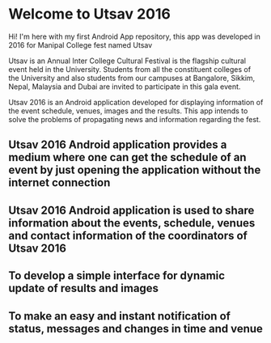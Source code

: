 # Welcome to Utsav 2016

Hi! I'm here with my first Android App repository, this app was developed in 2016 for Manipal College fest named Utsav


Utsav is an Annual Inter College Cultural Festival is the flagship cultural event held in the University. Students from all the constituent colleges of the University and also students from our campuses at Bangalore, Sikkim, Nepal, Malaysia and Dubai are invited to participate in this gala event. 

Utsav 2016 is an Android application developed for displaying information of the event schedule, venues, images and the results. This app intends to solve the problems of propagating news and information regarding the fest.

## Utsav 2016 Android application provides a medium where one can get the schedule of an event by just opening the application without the internet connection

## Utsav 2016 Android application is used to share information about the events, schedule, venues and contact information of the coordinators of Utsav 2016

## To develop a simple interface for dynamic update of results and images

## To make an easy and instant notification of status, messages and changes in time and venue

